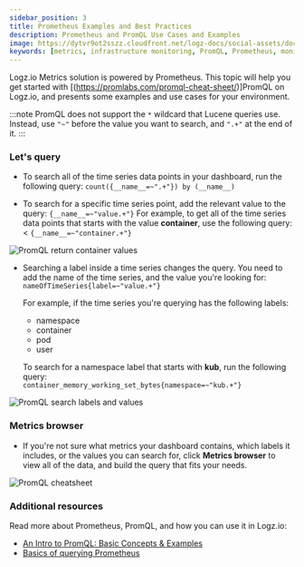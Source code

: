 ```yaml
---
sidebar_position: 3
title: Prometheus Examples and Best Practices
description: Prometheus and PromQL Use Cases and Examples
image: https://dytvr9ot2sszz.cloudfront.net/logz-docs/social-assets/docs-social.jpg
keywords: [metrics, infrastructure monitoring, PromQL, Prometheus, monitoring, observability, logz.io]
---
```



Logz.io Metrics solution is powered by Prometheus. This topic will help you get started with [(https://promlabs.com/promql-cheat-sheet/)]PromQL on Logz.io, and presents some examples and use cases for your environment.

:::note
PromQL does not support the `*` wildcard that Lucene queries use.
Instead, use `"~"` before the value you want to search, and `".+"` at the end of it.
:::

### Let's query

* To search all of the time series data points in your dashboard, run the following query:
`count({__name__=~".+"}) by (__name__)`

* To search for a specific time series point, add the relevant value to the query:
`{__name__=~"value.+"}`
    For example, to get all of the time series data points that starts with the value **container**, use the following query:<
`{__name__=~"container.+"}`

![PromQL return container values](https://dytvr9ot2sszz.cloudfront.net/logz-docs/Infrastructure-monitoring/promql-query-container.png)

* Searching a label inside a time series changes the query. You need to add the name of the time series, and the value you're looking for:
`nameOfTimeSeries{label=~"value.+"}`

    For example, if the time series you're querying has the following labels:

    * namespace
    * container
    * pod
    * user

    To search for a namespace label that starts with **kub**, run the following query:<br />
    `container_memory_working_set_bytes{namespace=~"kub.+"}`

![PromQL search labels and values](https://dytvr9ot2sszz.cloudfront.net/logz-docs/Infrastructure-monitoring/promql-search-values.png)

### Metrics browser

* If you're not sure what metrics your dashboard contains, which labels it includes, or the values you can search for, click **Metrics browser** to view all of the data, and build the query that fits your needs.

![PromQL cheatsheet](https://dytvr9ot2sszz.cloudfront.net/logz-docs/Infrastructure-monitoring/query-cheatsheet.png)

### Additional resources

Read more about Prometheus, PromQL, and how you can use it in Logz.io:

* [An Intro to PromQL: Basic Concepts & Examples](https://logz.io/blog/promql-examples-introduction/#promqlintroduction)
* [Basics of querying Prometheus](https://prometheus.io/docs/prometheus/latest/querying/basics/)
